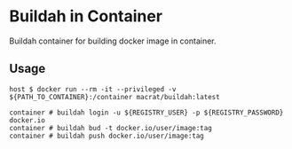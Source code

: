 Buildah in Container
====================

Buildah container for building docker image in container.


## Usage

``` shell
host $ docker run --rm -it --privileged -v ${PATH_TO_CONTAINER}:/container macrat/buildah:latest

container # buildah login -u ${REGISTRY_USER} -p ${REGISTRY_PASSWORD} docker.io
container # buildah bud -t docker.io/user/image:tag
container # buildah push docker.io/user/image:tag
```
